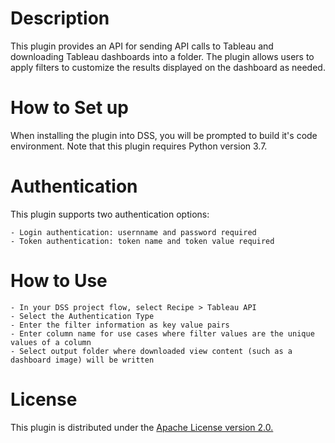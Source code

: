 # Description 
This plugin provides an API for sending API calls to Tableau and downloading Tableau dashboards into a folder. The plugin allows users to apply filters to customize the results displayed on the dashboard as needed. 

# How to Set up
When installing the plugin into DSS, you will be prompted to build it's code environment. Note that this plugin requires Python version 3.7.


# Authentication
This plugin supports two authentication options: 

	- Login authentication: usernname and password required
	- Token authentication: token name and token value required

# How to Use
	- In your DSS project flow, select Recipe > Tableau API
	- Select the Authentication Type 
	- Enter the filter information as key value pairs
	- Enter column name for use cases where filter values are the unique values of a column
	- Select output folder where downloaded view content (such as a dashboard image) will be written
	
# License
This plugin is distributed under the [Apache License version 2.0.](https://github.com/nfonsang/tableau-api/blob/main/LICENSE)
	
